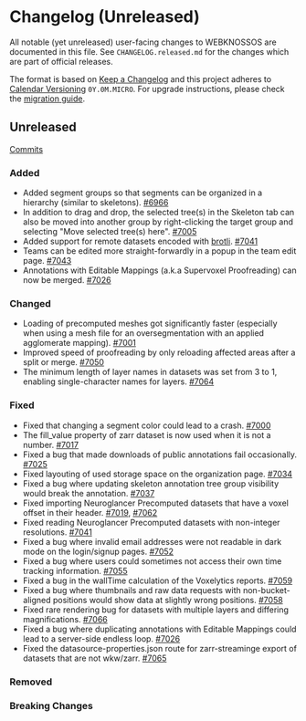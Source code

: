 # Changelog (Unreleased)

All notable (yet unreleased) user-facing changes to WEBKNOSSOS are documented in this file.
See `CHANGELOG.released.md` for the changes which are part of official releases.

The format is based on [Keep a Changelog](http://keepachangelog.com/en/1.0.0/)
and this project adheres to [Calendar Versioning](http://calver.org/) `0Y.0M.MICRO`.
For upgrade instructions, please check the [migration guide](MIGRATIONS.released.md).

## Unreleased
[Commits](https://github.com/scalableminds/webknossos/compare/23.05.2...HEAD)

### Added
- Added segment groups so that segments can be organized in a hierarchy (similar to skeletons). [#6966](https://github.com/scalableminds/webknossos/pull/6966)
- In addition to drag and drop, the selected tree(s) in the Skeleton tab can also be moved into another group by right-clicking the target group and selecting "Move selected tree(s) here". [#7005](https://github.com/scalableminds/webknossos/pull/7005)
- Added support for remote datasets encoded with [brotli](https://datatracker.ietf.org/doc/html/rfc7932). [#7041](https://github.com/scalableminds/webknossos/pull/7041)
- Teams can be edited more straight-forwardly in a popup in the team edit page. [#7043](https://github.com/scalableminds/webknossos/pull/7043)
- Annotations with Editable Mappings (a.k.a Supervoxel Proofreading) can now be merged. [#7026](https://github.com/scalableminds/webknossos/pull/7026)

### Changed
- Loading of precomputed meshes got significantly faster (especially when using a mesh file for an oversegmentation with an applied agglomerate mapping). [#7001](https://github.com/scalableminds/webknossos/pull/7001)
- Improved speed of proofreading by only reloading affected areas after a split or merge. [#7050](https://github.com/scalableminds/webknossos/pull/7050)
- The minimum length of layer names in datasets was set from 3 to 1, enabling single-character names for layers. [#7064](https://github.com/scalableminds/webknossos/pull/7064)

### Fixed
- Fixed that changing a segment color could lead to a crash. [#7000](https://github.com/scalableminds/webknossos/pull/7000)
- The fill_value property of zarr dataset is now used when it is not a number. [#7017](https://github.com/scalableminds/webknossos/pull/7017)
- Fixed a bug that made downloads of public annotations fail occasionally. [#7025](https://github.com/scalableminds/webknossos/pull/7025)
- Fixed layouting of used storage space on the organization page. [#7034](https://github.com/scalableminds/webknossos/pull/7034)
- Fixed a bug where updating skeleton annotation tree group visibility would break the annotation. [#7037](https://github.com/scalableminds/webknossos/pull/7037)
- Fixed importing Neuroglancer Precomputed datasets that have a voxel offset in their header. [#7019](https://github.com/scalableminds/webknossos/pull/7019), [#7062](https://github.com/scalableminds/webknossos/pull/7062)
- Fixed reading Neuroglancer Precomputed datasets with non-integer resolutions. [#7041](https://github.com/scalableminds/webknossos/pull/7041)
- Fixed a bug where invalid email addresses were not readable in dark mode on the login/signup pages. [#7052](https://github.com/scalableminds/webknossos/pull/7052)
- Fixed a bug where users could sometimes not access their own time tracking information. [#7055](https://github.com/scalableminds/webknossos/pull/7055)
- Fixed a bug in the wallTime calculation of the Voxelytics reports. [#7059](https://github.com/scalableminds/webknossos/pull/7059) 
- Fixed a bug where thumbnails and raw data requests with non-bucket-aligned positions would show data at slightly wrong positions. [#7058](https://github.com/scalableminds/webknossos/pull/7058)
- Fixed rare rendering bug for datasets with multiple layers and differing magnifications. [#7066](https://github.com/scalableminds/webknossos/pull/7066)
- Fixed a bug where duplicating annotations with Editable Mappings could lead to a server-side endless loop. [#7026](https://github.com/scalableminds/webknossos/pull/7026)
- Fixed the datasource-properties.json route for zarr-streaminge export of datasets that are not wkw/zarr.  [#7065](https://github.com/scalableminds/webknossos/pull/7065)

### Removed

### Breaking Changes
